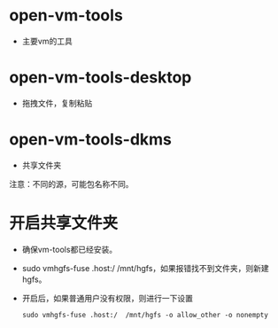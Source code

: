 # open-vm-tools

- 主要vm的工具

# open-vm-tools-desktop

- 拖拽文件，复制粘贴

# open-vm-tools-dkms

- 共享文件夹

注意：不同的源，可能包名称不同。

# 开启共享文件夹

- 确保vm-tools都已经安装。

- sudo vmhgfs-fuse .host:/  /mnt/hgfs，如果报错找不到文件夹，则新建hgfs。

- 开启后，如果普通用户没有权限，则进行一下设置

  ```shell
  sudo vmhgfs-fuse .host:/  /mnt/hgfs -o allow_other -o nonempty
  ```

  